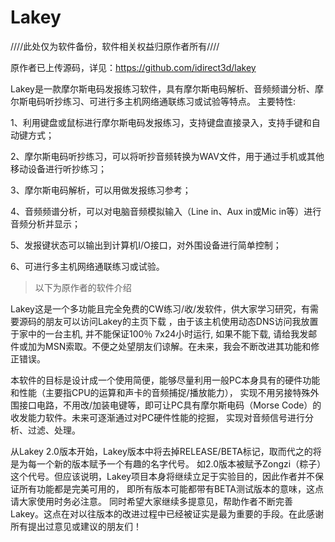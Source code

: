 # Lakey

////此处仅为软件备份，软件相关权益归原作者所有////

原作者已上传源码，详见：https://github.com/idirect3d/lakey


Lakey是一款摩尔斯电码发报练习软件，具有摩尔斯电码解析、音频频谱分析、摩尔斯电码听抄练习、可进行多主机网络通联练习或试验等特点。
主要特性:

1、利用键盘或鼠标进行摩尔斯电码发报练习，支持键盘直接录入，支持手键和自动键方式；

2、摩尔斯电码听抄练习，可以将听抄音频转换为WAV文件，用于通过手机或其他移动设备进行听抄练习；

3、摩尔斯电码解析，可以用做发报练习参考；

4、音频频谱分析，可以对电脑音频模拟输入（Line in、Aux in或Mic in等）进行音频分析并显示；

5、发报键状态可以输出到计算机I/O接口，对外围设备进行简单控制；

6、可进行多主机网络通联练习或试验。

> 以下为原作者的软件介绍

Lakey这是一个多功能且完全免费的CW练习/收/发软件，供大家学习研究，有需要源码的朋友可以访问Lakey的主页下载 ，由于该主机使用动态DNS访问我放置于家中的一台主机, 并不能保证100％ 7x24小时运行, 如果不能下载, 请给我发邮件或加为MSN索取。不便之处望朋友们谅解。在未来，我会不断改进其功能和修正错误。

本软件的目标是设计成一个使用简便，能够尽量利用一般PC本身具有的硬件功能和性能（主要指CPU的运算和声卡的音频捕捉/播放能力）， 实现不用另接特殊外围接口电路，不用改/加装电键等，即可让PC具有摩尔斯电码（Morse Code）的收发能力软件。未来可逐渐通过对PC硬件性能的挖掘， 实现对音频信号进行分析、过滤、处理。

从Lakey 2.0版本开始，Lakey版本中将去掉RELEASE/BETA标记，取而代之的将是为每一个新的版本赋予一个有趣的名字代号。 如2.0版本被赋予Zongzi（粽子）这个代号。但应该说明，Lakey项目本身将继续立足于实验目的，因此作者并不保证所有功能都是完美可用的， 即所有版本可能都带有BETA测试版本的意味，这点请大家使用时务必注意。 同时希望大家继续多提意见，帮助作者不断完善Lakey。这点在对以往版本的改进过程中已经被证实是最为重要的手段。在此感谢所有提出过意见或建议的朋友们！
